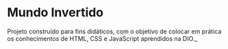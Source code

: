 # Mundo Invertido
 Projeto construído para fins didáticos, com o objetivo de colocar em         prática os conhecimentos de HTML, CSS e JavaScript aprendidos na DIO._

